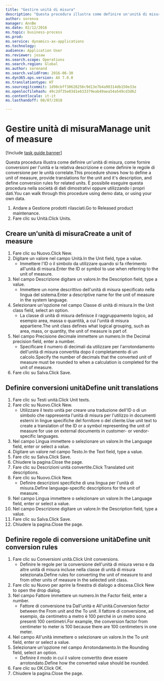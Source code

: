 ```yaml
--- 
title: "Gestire unità di misura"
description: "Questa procedura illustra come definire un'unità di misura, come fornire conversioni per l'unità e la relativa descrizione e come definire le regole di conversione per le unità correlate."
author: sorenva
manager: AnnBe
ms.date: 02/12/2016
ms.topic: business-process
ms.prod: 
ms.service: dynamics-ax-applications
ms.technology: 
audience: Application User
ms.reviewer: josaw
ms.search.scope: Operations
ms.search.region: Global
ms.author: sorenand
ms.search.validFrom: 2016-06-30
ms.dyn365.ops.version: AX 7.0.0
ms.translationtype: HT
ms.sourcegitcommit: 1d98cbff30620256c9d13e7b4a90314db150e33e
ms.openlocfilehash: 49c2df35e03d1e633379eab49aea54a549cd3d62
ms.contentlocale: it-it
ms.lasthandoff: 08/07/2018

---
```

# <a name="manage-unit-of-measure"></a><span data-ttu-id="4cb02-103">Gestire unità di misura</span><span class="sxs-lookup"><span data-stu-id="4cb02-103">Manage unit of measure</span></span>

[!include [task guide banner](../../includes/task-guide-banner.md)]

<span data-ttu-id="4cb02-104">Questa procedura illustra come definire un'unità di misura, come fornire conversioni per l'unità e la relativa descrizione e come definire le regole di conversione per le unità correlate.</span><span class="sxs-lookup"><span data-stu-id="4cb02-104">This procedure shows how to define a unit of measure, provide translations for the unit and it's description, and define conversion rules for related units.</span></span> <span data-ttu-id="4cb02-105">È possibile eseguire questa procedura nella società di dati dimostrativi oppure utilizzando i propri dati.</span><span class="sxs-lookup"><span data-stu-id="4cb02-105">You can walk through this procedure using demo data, or using your own data.</span></span>

1. <span data-ttu-id="4cb02-106">Andare a Gestione prodotti rilasciati.</span><span class="sxs-lookup"><span data-stu-id="4cb02-106">Go to Released product maintenance.</span></span>
2. <span data-ttu-id="4cb02-107">Fare clic su Unità.</span><span class="sxs-lookup"><span data-stu-id="4cb02-107">Click Units.</span></span>

## <a name="create-a-unit-of-measure"></a><span data-ttu-id="4cb02-108">Creare un'unità di misura</span><span class="sxs-lookup"><span data-stu-id="4cb02-108">Create a unit of measure</span></span>
1. <span data-ttu-id="4cb02-109">Fare clic su Nuovo.</span><span class="sxs-lookup"><span data-stu-id="4cb02-109">Click New.</span></span>
2. <span data-ttu-id="4cb02-110">Digitare un valore nel campo Unità.</span><span class="sxs-lookup"><span data-stu-id="4cb02-110">In the Unit field, type a value.</span></span>
    * <span data-ttu-id="4cb02-111">Immettere l'ID o il simbolo da utilizzare quando si fa riferimento all'unità di misura.</span><span class="sxs-lookup"><span data-stu-id="4cb02-111">Enter the ID or symbol to use when referring to the unit of measure.</span></span>  
3. <span data-ttu-id="4cb02-112">Nel campo Descrizione digitare un valore.</span><span class="sxs-lookup"><span data-stu-id="4cb02-112">In the Description field, type a value.</span></span>
    * <span data-ttu-id="4cb02-113">Immettere un nome descrittivo dell'unità di misura specificato nella lingua del sistema.</span><span class="sxs-lookup"><span data-stu-id="4cb02-113">Enter a descriptive name for the unit of measure in the system language.</span></span>  
4. <span data-ttu-id="4cb02-114">Selezionare un'opzione nel campo Classe di unità di misura.</span><span class="sxs-lookup"><span data-stu-id="4cb02-114">In the Unit class field, select an option.</span></span>
    * <span data-ttu-id="4cb02-115">La classe di unità di misura definisce il raggruppamento logico, ad esempio area, massa o quantità, a cui l'unità di misura appartiene.</span><span class="sxs-lookup"><span data-stu-id="4cb02-115">The unit class defines what logical grouping, such as area, mass, or quantity, the unit of measure is part of.</span></span>  
5. <span data-ttu-id="4cb02-116">Nel campo Precisione decimale immettere un numero.</span><span class="sxs-lookup"><span data-stu-id="4cb02-116">In the Decimal precision field, enter a number.</span></span>
    * <span data-ttu-id="4cb02-117">Specificare il numero di decimali da utilizzare per l'arrotondamento dell'unità di misura convertita dopo il completamento di un calcolo.</span><span class="sxs-lookup"><span data-stu-id="4cb02-117">Specify the number of decimals that the converted unit of measure must be rounded to when a calculation is completed for the unit of measure.</span></span>  
6. <span data-ttu-id="4cb02-118">Fare clic su Salva.</span><span class="sxs-lookup"><span data-stu-id="4cb02-118">Click Save.</span></span>

## <a name="define-unit-translations"></a><span data-ttu-id="4cb02-119">Definire conversioni unità</span><span class="sxs-lookup"><span data-stu-id="4cb02-119">Define unit translations</span></span>
1. <span data-ttu-id="4cb02-120">Fare clic su Testi unità.</span><span class="sxs-lookup"><span data-stu-id="4cb02-120">Click Unit texts.</span></span>
2. <span data-ttu-id="4cb02-121">Fare clic su Nuovo.</span><span class="sxs-lookup"><span data-stu-id="4cb02-121">Click New.</span></span>
    * <span data-ttu-id="4cb02-122">Utilizzare il testo unità per creare una traduzione dell'ID o di un simbolo che rappresenta l'unità di misura per l'utilizzo in documenti esterni in lingue specifiche del fornitore o del cliente.</span><span class="sxs-lookup"><span data-stu-id="4cb02-122">Use unit text to create a translation of the ID or a symbol representing the unit of measure for use on external documents in customer- or vendor-specific languages.</span></span>  
3. <span data-ttu-id="4cb02-123">Nel campo Lingua immettere o selezionare un valore.</span><span class="sxs-lookup"><span data-stu-id="4cb02-123">In the Language field, enter or select a value.</span></span>
4. <span data-ttu-id="4cb02-124">Digitare un valore nel campo Testo.</span><span class="sxs-lookup"><span data-stu-id="4cb02-124">In the Text field, type a value.</span></span>
5. <span data-ttu-id="4cb02-125">Fare clic su Salva.</span><span class="sxs-lookup"><span data-stu-id="4cb02-125">Click Save.</span></span>
6. <span data-ttu-id="4cb02-126">Chiudere la pagina.</span><span class="sxs-lookup"><span data-stu-id="4cb02-126">Close the page.</span></span>
7. <span data-ttu-id="4cb02-127">Fare clic su Descrizioni unità convertite.</span><span class="sxs-lookup"><span data-stu-id="4cb02-127">Click Translated unit descriptions.</span></span>
8. <span data-ttu-id="4cb02-128">Fare clic su Nuovo.</span><span class="sxs-lookup"><span data-stu-id="4cb02-128">Click New.</span></span>
    * <span data-ttu-id="4cb02-129">Definire descrizioni specifiche di una lingua per l'unità di misura.</span><span class="sxs-lookup"><span data-stu-id="4cb02-129">Define language-specific descriptions for the unit of measure.</span></span>  
9. <span data-ttu-id="4cb02-130">Nel campo Lingua immettere o selezionare un valore.</span><span class="sxs-lookup"><span data-stu-id="4cb02-130">In the Language field, enter or select a value.</span></span>
10. <span data-ttu-id="4cb02-131">Nel campo Descrizione digitare un valore.</span><span class="sxs-lookup"><span data-stu-id="4cb02-131">In the Description field, type a value.</span></span>
11. <span data-ttu-id="4cb02-132">Fare clic su Salva.</span><span class="sxs-lookup"><span data-stu-id="4cb02-132">Click Save.</span></span>
12. <span data-ttu-id="4cb02-133">Chiudere la pagina.</span><span class="sxs-lookup"><span data-stu-id="4cb02-133">Close the page.</span></span>

## <a name="define-unit-conversion-rules"></a><span data-ttu-id="4cb02-134">Definire regole di conversione unità</span><span class="sxs-lookup"><span data-stu-id="4cb02-134">Define unit conversion rules</span></span>
1. <span data-ttu-id="4cb02-135">Fare clic su Conversioni unità.</span><span class="sxs-lookup"><span data-stu-id="4cb02-135">Click Unit conversions.</span></span>
    * <span data-ttu-id="4cb02-136">Definire le regole per la conversione dell'unità di misura verso e da altre unità di misura incluse nella classe di unità di misura selezionata.</span><span class="sxs-lookup"><span data-stu-id="4cb02-136">Define rules for converting the unit of measure to and from other units of measure in the selected unit class.</span></span>  
2. <span data-ttu-id="4cb02-137">Fare clic su Nuovo per aprire la finestra di dialogo a discesa.</span><span class="sxs-lookup"><span data-stu-id="4cb02-137">Click New to open the drop dialog.</span></span>
3. <span data-ttu-id="4cb02-138">Nel campo Fattore immettere un numero.</span><span class="sxs-lookup"><span data-stu-id="4cb02-138">In the Factor field, enter a number.</span></span>
    * <span data-ttu-id="4cb02-139">Fattore di conversione tra Dall'unità e All'unità.</span><span class="sxs-lookup"><span data-stu-id="4cb02-139">Conversion factor between the From unit and the To unit.</span></span> <span data-ttu-id="4cb02-140">Il fattore di conversione, ad esempio, da centimetro a metro è 100 perché in un metro sono presenti 100 centimetri.</span><span class="sxs-lookup"><span data-stu-id="4cb02-140">For example, the conversion factor from centimeter to meter is 100 because there are 100 centimeters in one meter.</span></span>  
4. <span data-ttu-id="4cb02-141">Nel campo All'unità immettere o selezionare un valore.</span><span class="sxs-lookup"><span data-stu-id="4cb02-141">In the To unit field, enter or select a value.</span></span>
5. <span data-ttu-id="4cb02-142">Selezionare un'opzione nel campo Arrotondamento.</span><span class="sxs-lookup"><span data-stu-id="4cb02-142">In the Rounding field, select an option.</span></span>
    * <span data-ttu-id="4cb02-143">Definire il modo in cui il valore convertito deve essere arrotondato.</span><span class="sxs-lookup"><span data-stu-id="4cb02-143">Define how the converted value should be rounded.</span></span>  
6. <span data-ttu-id="4cb02-144">Fare clic su OK.</span><span class="sxs-lookup"><span data-stu-id="4cb02-144">Click OK.</span></span>
7. <span data-ttu-id="4cb02-145">Chiudere la pagina.</span><span class="sxs-lookup"><span data-stu-id="4cb02-145">Close the page.</span></span>


